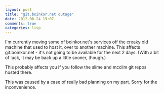 ```yaml
---
layout: post
title: "git.boinkor.net outage"
date: 2012-08-24 19:07
comments: true
categories: lisp
---
```

I'm currently moving some of boinkor.net's services off the creaky old
machine that used to host it, over to another machine. This affects
git.boinkor.net - it's not going to be available for the next 2 days.
(With a bit of luck, it may be back up a little sooner, though.)

This probably affects you if you follow the slime and mcclim git repos
hosted there.

This was caused by a case of really bad planning on my part. Sorry for
the inconvenience.
